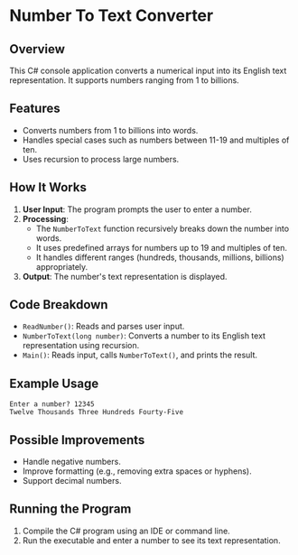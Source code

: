 # Number To Text Converter

## Overview
This C# console application converts a numerical input into its English text representation. It supports numbers ranging from 1 to billions.

## Features
- Converts numbers from 1 to billions into words.
- Handles special cases such as numbers between 11-19 and multiples of ten.
- Uses recursion to process large numbers.

## How It Works
1. **User Input**: The program prompts the user to enter a number.
2. **Processing**:
   - The `NumberToText` function recursively breaks down the number into words.
   - It uses predefined arrays for numbers up to 19 and multiples of ten.
   - It handles different ranges (hundreds, thousands, millions, billions) appropriately.
3. **Output**: The number's text representation is displayed.

## Code Breakdown
- `ReadNumber()`: Reads and parses user input.
- `NumberToText(long number)`: Converts a number to its English text representation using recursion.
- `Main()`: Reads input, calls `NumberToText()`, and prints the result.

## Example Usage
```
Enter a number? 12345
Twelve Thousands Three Hundreds Fourty-Five
```

## Possible Improvements
- Handle negative numbers.
- Improve formatting (e.g., removing extra spaces or hyphens).
- Support decimal numbers.

## Running the Program
1. Compile the C# program using an IDE or command line.
2. Run the executable and enter a number to see its text representation.


